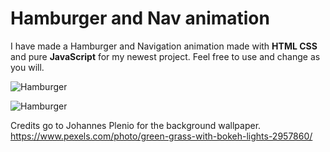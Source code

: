 # Hamburger and Nav animation
I have made a Hamburger and Navigation animation made with **HTML CSS** and pure **JavaScript** for my newest project. Feel free to use and change as you will. 

![Hamburger](https://i.ibb.co/hf6wj4X/screencapture-127-0-0-1-64959-2019-09-23-21-16-23.png)

![Hamburger](https://i.ibb.co/rxKy8dw/screencapture-127-0-0-1-64959-2019-09-23-21-16-13.png)


Credits go to Johannes Plenio for the background wallpaper. https://www.pexels.com/photo/green-grass-with-bokeh-lights-2957860/
